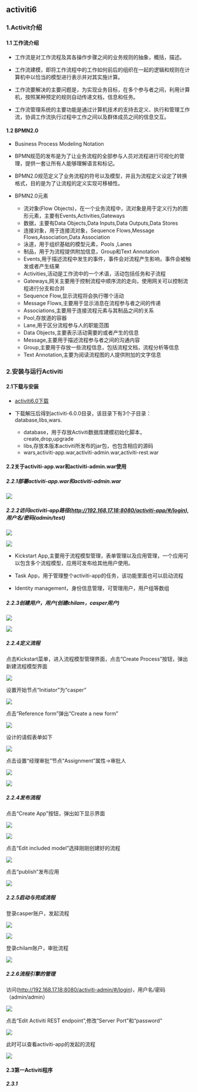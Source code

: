 ## activiti6

### 1.Activit介绍

#### 1.1 工作流介绍

- 工作流是对工作流程及其各操作步骤之间的业务规则的抽象，概括，描述。

- 工作流建模，即将工作流程中的工作如何前后的组织在一起的逻辑和规则在计算机中以恰当的模型进行表示并对其实施计算。

- 工作流要解决的主要问题是，为实现业务目标，在多个参与者之间，利用计算机，按照某种预定的规则自动传递文档，信息和任务。

- 工作流管理系统的主要功能是通过计算机技术的支持去定义、执行和管理工作流，协调工作流执行过程中工作之间以及群体成员之间的信息交互。

#### 1.2 BPMN2.0 

- Business Process Modeling Notation

- BPMN规范的发布是为了让业务流程的全部参与人员对流程进行可视化的管理，提供一套让所有人能够理解语言和标记。

- BPMN2.0规范定义了业务流程的符号以及模型，并且为流程定义设定了转换格式，目的是为了让流程的定义实现可移植性。

- BPMN2.0元素

    - 流对象(Flow Objects)，在一个业务流程中，流对象是用于定义行为的图形元素，主要有Events,Activities,Gateways
    - 数据，主要有Data Objects,Data Inputs,Data Outputs,Data Stores
    - 连接对象，用于连接流对象，Sequence Flows,Message Flows,Association,Data Association
    - 泳道，用于组织基础的模型元素，Pools ,Lanes
    - 制品，用于为流程提供附加信息，Group和Text Annotation
    - Events,用于描述流程中发生的事件，事件会对流程产生影响，事件会被触发或者产生结果
    - Activities,活动是工作流中的一个术语，活动包括任务和子流程
    - Gateways,网关主要用于控制流程中顺序流的走向，使用网关可以控制流程进行分支和合并
    - Sequence Flow,显示流程将会执行哪个活动
    - Message Flows,主要用于显示消息在流程参与者之间的传递
    - Associations,主要用于连接流程元素与其制品之间的关系
    - Pool,存放道的容器
    - Lane,用于区分流程参与人的职能范围
    - Data Objects,主要表示活动需要的或者产生的信息
    - Message,主要用于描述流程参与者之间的沟通内容
    - Group,主要用于存放一些流程信息，包括流程文档，流程分析等信息
    - Text Annotation,主要为阅读流程图的人提供附加的文字信息

### 2.安装与运行Activiti

#### 2.1下载与安装

-  [activiti6.0下载](https://github.com/CasperMXP/Activiti/releases/tag/activiti-6.0.0)

- 下载解压后得到activiti-6.0.0目录，该目录下有3个子目录：database,libs,wars.

    - database，用于存放Activiti数据库建模初始化脚本，create,drop,upgrade
    - libs,存放本版本activiti所发布的jar包，也包含相应的源码
    - wars,activiti-app.war,activiti-admin.war,activiti-rest.war
 
#### 2.2关于activiti-app.war和activiti-admin.war使用

##### 2.2.1部署activiti-app.war和activiti-admin.war

![](./doc/activiti-01.png)   

##### 2.2.2访问activiti-app路径(http://192.168.17.18:8080/activiti-app/#/login), 用户名/密码(admin/test)
 
![](./doc/act-02.png)

![](./doc/act-03.png)

- Kickstart App,主要用于流程模型管理，表单管理以及应用管理，一个应用可以包含多个流程模型，应用可发布给其他用户使用。

- Task App，用于管理整个activiti-app的任务，该功能里面也可以启动流程

- Identity management，身份信息管理，可管理用户，用户组等数组

##### 2.2.3创建用户，用户(创建chilam，casper用户)

![](./doc/act-04.png)

![](./doc/act-05.png)

##### 2.2.4定义流程

点击Kickstart菜单，进入流程模型管理界面，点击“Create Process”按钮，弹出新建流程模型界面

![](./doc/acti-06.png)

设置开始节点“Initiator”为“casper”

![](./doc/act-09.png)

点击“Reference form”弹出“Create a new form”

![](./doc/act-07.png)

设计的请假表单如下

![](./doc/act-08.png)

点击设置“经理审批”节点“Assignment”属性->审批人

![](./doc/act-10.png)

![](./doc/act-11.png)

##### 2.2.4发布流程

点击“Create App”按钮，弹出如下显示界面

![](./doc/act-12.png)

![](./doc/act-13.png)

点击“Edit included model”选择刚刚创建好的流程

![](./doc/act-14.png)

点击“publish”发布应用

![](./doc/act-15.png)

##### 2.2.5启动与完成流程

登录casper账户，发起流程

![](./doc/act-16.png)

![](./doc/act-17.png)

登录chilam账户，审批流程

![](./doc/act-18.png)

##### 2.2.6流程引擎的管理

访问(http://192.168.17.18:8080/activiti-admin/#/login)，用户名/密码（admin/admin）

![](./doc/act-19.png)

点击“Edit Activiti REST endpoint”,修改“Server Port”和“password”

![](./doc/act-20.png)

此时可以查看activiti-app的发起的流程

![](./doc/act-21.png)

#### 2.3第一Activiti程序

##### 2.3.1






    























    